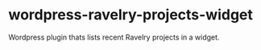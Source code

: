 wordpress-ravelry-projects-widget
=================================

Wordpress plugin thats lists recent Ravelry projects in a widget.
